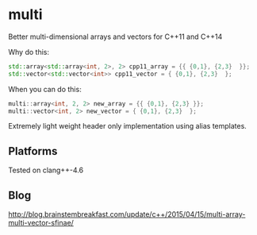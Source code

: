 # multi
Better multi-dimensional arrays and vectors for C++11 and C++14


Why do this:
```c++
std::array<std::array<int, 2>, 2> cpp11_array = {{ {0,1}, {2,3}  }};
std::vector<std::vector<int>> cpp11_vector = { {0,1}, {2,3}  };
```
When you can do this:
```c++
multi::array<int, 2, 2> new_array = {{ {0,1}, {2,3} }};
multi::vector<int, 2> new_vector = { {0,1}, {2,3}  };
```

Extremely light weight header only implementation using alias templates.

## Platforms
Tested on clang++-4.6


## Blog
http://blog.brainstembreakfast.com/update/c++/2015/04/15/multi-array-multi-vector-sfinae/
